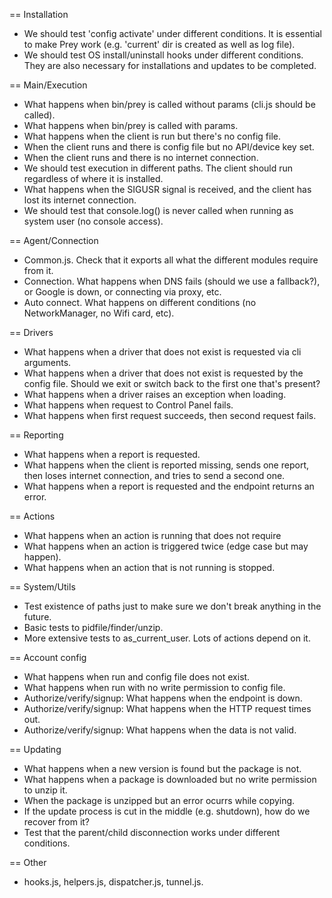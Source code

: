  == Installation

 - We should test 'config activate' under different conditions. It is essential to make Prey work (e.g. 'current' dir is created as well as log file).
 - We should test OS install/uninstall hooks under different conditions. They are also necessary for installations and updates to be completed.

 == Main/Execution

 - What happens when bin/prey is called without params (cli.js should be called).
 - What happens when bin/prey is called with params.
 - What happens when the client is run but there's no config file.
 - When the client runs and there is config file but no API/device key set.
 - When the client runs and there is no internet connection.
 - We should test execution in different paths. The client should run regardless of where it is installed.
 - What happens when the SIGUSR signal is received, and the client
has lost its internet connection.
 - We should test that console.log() is never called when running as system user (no console access).
 
 == Agent/Connection

 - Common.js. Check that it exports all what the different modules require from it.
 - Connection. What happens when DNS fails (should we use a fallback?), or Google is down, or connecting via proxy, etc.
 - Auto connect. What happens on different conditions (no NetworkManager, no Wifi card, etc).

 == Drivers
 - What happens when a driver that does not exist is requested via cli arguments.
 - What happens when a driver that does not exist is requested by the config file. Should we exit or switch back to the first one that's present?
 - What happens when a driver raises an exception when loading.
 - What happens when request to Control Panel fails.
 - What happens when first request succeeds, then second request fails.

 == Reporting

 - What happens when a report is requested.
 - What happens when the client is reported missing, sends one report, then loses internet connection, and tries to send a second one.
 - What happens when a report is requested and the endpoint returns an error.

  == Actions

 - What happens when an action is running that does not require
 - What happens when an action is triggered twice (edge case but may happen).
 - What happens when an action that is not running is stopped.

 == System/Utils

 - Test existence of paths just to make sure we don't break anything in the future.
 - Basic tests to pidfile/finder/unzip.
 - More extensive tests to as_current_user. Lots of actions depend on it.

 == Account config

 - What happens when run and config file does not exist.
 - What happens when run with no write permission to config file.
 - Authorize/verify/signup: What happens when the endpoint is down.
 - Authorize/verify/signup: What happens when the HTTP request times out.
 - Authorize/verify/signup: What happens when the data is not valid.

 == Updating

 - What happens when a new version is found but the package is not.
 - What happens when a package is downloaded but no write permission to unzip it.
 - When the package is unzipped but an error ocurrs while copying.
 - If the update process is cut in the middle (e.g. shutdown), how do we recover from it?
 - Test that the parent/child disconnection works under different conditions.

 == Other

  - hooks.js, helpers.js, dispatcher.js, tunnel.js.
